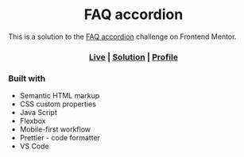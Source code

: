 <h1 align='center'>FAQ accordion</h1>

This is a solution to the [FAQ accordion](https://www.frontendmentor.io/challenges/faq-accordion-wyfFdeBwBz) challenge on Frontend Mentor.

<h3 align='center'>
<a href="https://logic23dev.github.io/faq-accordion/">Live</a>
| <a href="https://www.frontendmentor.io/solutions/faq-accordion-a14PBfAiFZ">Solution</a>
| <a href="https://www.frontendmentor.io/profile/logic23dev">Profile</a>
</h3>

### Built with

- Semantic HTML markup
- CSS custom properties
- Java Script
- Flexbox
- Mobile-first workflow
- Prettier - code formatter
- VS Code
